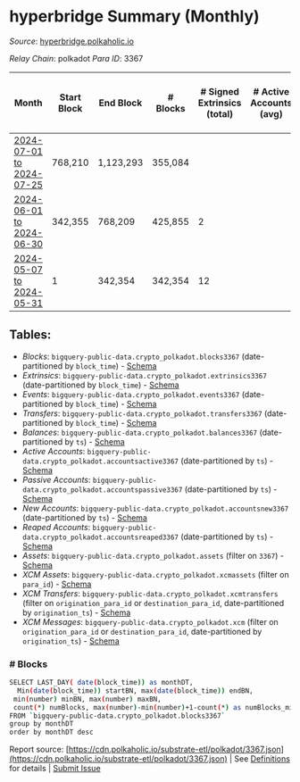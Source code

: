 # hyperbridge Summary (Monthly)

_Source_: [hyperbridge.polkaholic.io](https://hyperbridge.polkaholic.io)

*Relay Chain*: polkadot
*Para ID*: 3367



| Month | Start Block | End Block | # Blocks | # Signed Extrinsics (total) | # Active Accounts (avg) | # Addresses with Balances (max) | Issues |
| ----- | ----------- | --------- | -------- | --------------------------- | ----------------------- | ------------------------------- | ------ |
| [2024-07-01 to 2024-07-25](/polkadot/3367-hyperbridge/2024-07-31.md) | 768,210 | 1,123,293 | 355,084 |  |  | 2 | -   |   
| [2024-06-01 to 2024-06-30](/polkadot/3367-hyperbridge/2024-06-30.md) | 342,355 | 768,209 | 425,855 | 2 |  | 3 | -   |   
| [2024-05-07 to 2024-05-31](/polkadot/3367-hyperbridge/2024-05-31.md) | 1 | 342,354 | 342,354 | 12 |  | 3 | -   |   

## Tables:

* _Blocks_: `bigquery-public-data.crypto_polkadot.blocks3367` (date-partitioned by `block_time`) - [Schema](/schema/balances.json)
* _Extrinsics_: `bigquery-public-data.crypto_polkadot.extrinsics3367` (date-partitioned by `block_time`) - [Schema](/schema/extrinsics.json)
* _Events_: `bigquery-public-data.crypto_polkadot.events3367` (date-partitioned by `block_time`) - [Schema](/schema/events.json)
* _Transfers_: `bigquery-public-data.crypto_polkadot.transfers3367` (date-partitioned by `block_time`) - [Schema](/schema/transfers.json)
* _Balances_: `bigquery-public-data.crypto_polkadot.balances3367` (date-partitioned by `ts`) - [Schema](/schema/balances.json)
* _Active Accounts_: `bigquery-public-data.crypto_polkadot.accountsactive3367` (date-partitioned by `ts`) - [Schema](/schema/accountsactive.json)
* _Passive Accounts_: `bigquery-public-data.crypto_polkadot.accountspassive3367` (date-partitioned by `ts`) - [Schema](/schema/accountspassive.json)
* _New Accounts_: `bigquery-public-data.crypto_polkadot.accountsnew3367` (date-partitioned by `ts`) - [Schema](/schema/accountsnew.json)
* _Reaped Accounts_: `bigquery-public-data.crypto_polkadot.accountsreaped3367` (date-partitioned by `ts`) - [Schema](/schema/accountsreaped.json)
* _Assets_: `bigquery-public-data.crypto_polkadot.assets` (filter on `3367`) - [Schema](/schema/assets.json)
* _XCM Assets_: `bigquery-public-data.crypto_polkadot.xcmassets` (filter on `para_id`) - [Schema](/schema/xcmassets.json)
* _XCM Transfers_: `bigquery-public-data.crypto_polkadot.xcmtransfers` (filter on `origination_para_id` or `destination_para_id`, date-partitioned by `origination_ts`) - [Schema](/schema/xcmtransfers.json)
* _XCM Messages_: `bigquery-public-data.crypto_polkadot.xcm` (filter on `origination_para_id` or `destination_para_id`, date-partitioned by `origination_ts`) - [Schema](/schema/xcm.json)

### # Blocks
```bash
SELECT LAST_DAY( date(block_time)) as monthDT,
  Min(date(block_time)) startBN, max(date(block_time)) endBN, 
 min(number) minBN, max(number) maxBN, 
 count(*) numBlocks, max(number)-min(number)+1-count(*) as numBlocks_missing 
FROM `bigquery-public-data.crypto_polkadot.blocks3367` 
group by monthDT 
order by monthDT desc
```


Report source: [https://cdn.polkaholic.io/substrate-etl/polkadot/3367.json](https://cdn.polkaholic.io/substrate-etl/polkadot/3367.json) | See [Definitions](/DEFINITIONS.md) for details | [Submit Issue](https://github.com/colorfulnotion/substrate-etl/issues)
